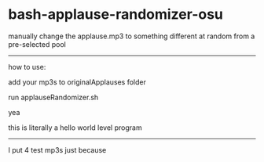 # bash-applause-randomizer-osu
manually change the applause.mp3 to something different at random from a pre-selected pool

__________________________________________
how to use:

add your mp3s to originalApplauses folder

run applauseRandomizer.sh

yea

this is literally a hello world level program

__________________________________________

I put 4 test mp3s just because
